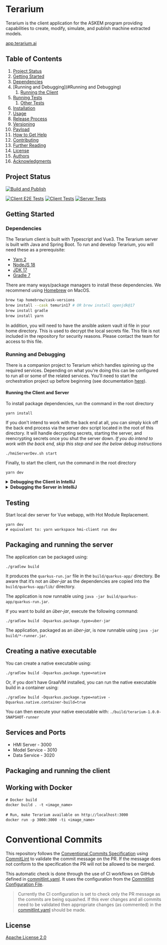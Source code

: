 
# Terarium

Terarium is the client application for the ASKEM program providing capabilities to create, modify, simulate, and publish
machine extracted models.

[app.terarium.ai](https://app.terarium.ai/)

## Table of Contents

1. [Project Status](#project-status)
1. [Getting Started](#getting-started)
  1. [Dependencies](#dependencies)
  1. [Running and Debugging](#Running and Debugging)
     1. [Running the Client](#running-the-client)
  1. [Running Tests](#running-tests)
     1. [Other Tests](#other-tests)
  1. [Installation](#installation)
  1. [Usage](#usage)
1. [Release Process](#release-process)
  1. [Versioning](#versioning)
  1. [Payload](#payload)
1. [How to Get Help](#how-to-get-help)
1. [Contributing](#contributing)
1. [Further Reading](#further-reading)
1. [License](#license)
1. [Authors](#authors)
1. [Acknowledgments](#acknowledgements)


## Project Status
[![Build and Publish](https://github.com/DARPA-ASKEM/Terarium/actions/workflows/publish.yaml/badge.svg?event=push)](https://github.com/DARPA-ASKEM/TERArium/actions/workflows/publish.yaml)


[![Client E2E Tests](https://github.com/DARPA-ASKEM/terarium/actions/workflows/test-client-e2e.yaml/badge.svg)](https://github.com/DARPA-ASKEM/terarium/actions/workflows/test-client-e2e.yaml)
[![Client Tests](https://github.com/DARPA-ASKEM/terarium/actions/workflows/test-client.yaml/badge.svg)](https://github.com/DARPA-ASKEM/terarium/actions/workflows/test-client.yaml)
[![Server Tests](https://github.com/DARPA-ASKEM/terarium/actions/workflows/test-server.yaml/badge.svg)](https://github.com/DARPA-ASKEM/terarium/actions/workflows/test-server.yaml)

## Getting Started

### Dependencies

The Terarium client is built with Typescript and Vue3. The Terarium server is built with Java and Spring Boot. To run and
develop Terarium, you will need these as a prerequisite:

- [Yarn 2](https://yarnpkg.com/getting-started/install)
- [NodeJS 18](https://nodejs.org/en/download/current/)
- [JDK 17](https://adoptium.net/temurin)
- [Gradle 7](https://gradle.org/install/)

There are many ways/package managers to install these dependencies. We recommend using [Homebrew](https://brew.sh/) on MacOS. 

```bash
brew tap homebrew/cask-versions
brew install --cask temurin17 # OR brew install openjdk@17 
brew install gradle
brew install yarn
```

In addition, you will need to have the ansible askem vault id file in your home directory. This is used to decrypt the local secrets file. This file is not included in the repository for security reasons. Please contact the team for access to this file.

### Running and Debugging
There is a companion project to Terarium which handles spinning up the required services. Depending on what you're doing this can be configured to run all or some of the related services. You'll need to start the orchestration project up before beginning (see documentation [here](https://github.com/DARPA-ASKEM/orchestration)).


#### Running the Client and Server
To install package dependencies, run the command in the root directory

```shell
yarn install
```

If you don't intend to work with the back end at all, you can simply kick off the back end process via the server dev script located in the root of this directory. It will handle decrypting secrets, starting the server, and reencrypting secrets once you shut the server down. *If you do intend to work with the back end, skip this step and see the below debug instructions*

```shell
./hmiServerDev.sh start
```

Finally, to start the client, run the command in the root directory

```shell
yarn dev
```

<details>
<summary><b>Debugging the Client in IntelliJ</b></summary>

Create a new IntelliJ run configuration with the following settings:
* Type: JavaScript Debug
* Name: `Terarium Client` (or whatever you want)
* URL: `http://localhost:8080`
* Browser: `Chrome` (or whatever you want)
* Check "Ensure breakpoints are detected when loading scripts"

Save your configuration, and choose Debug from the Run menu. You will now hit breakpoints set in your front end code. Note that prior to running this config you'll need to have run `yarn dev` separately

  ![debug Front End](docs/debugFrontEnd.png)

</details>
<details>
<summary><b>Debugging the Server in IntelliJ</b></summary>
The easiest way to debug the back end is to use the auto-created debug profile in IntelliJ. However first you'll have to
create a new run config to decrypt the application secrets and then modify the default run profile to include it.

1) Create a new run profile named "Decrypt" which runs the `hmiServerDev decrypt` command:
   ![Decrypt run config](docs/decrypt.png)
2) Navigate now to the default created Spring Boot run profile. If you don't have one, create one and set the properties to what you see below.
   * Add a "Before Launch > Add before launch task" option
     ![springboot-config-add-run-options.png](docs%2Fspringboot-config-add-run-options.png) 
   * Select "Run Another Configuration" and select the "Decrypt" run config you just created. **Slot it first.**
     ![springboot-config.png](docs%2Fspringboot-config.png)
</details>


## Testing

Start local dev server for Vue webapp, with Hot Module Replacement.

```
yarn dev
# equivalent to: yarn workspace hmi-client run dev
```

## Packaging and running the server

The application can be packaged using:

```
./gradlew build
```

It produces the `quarkus-run.jar` file in the `build/quarkus-app/` directory.
Be aware that it’s not an _über-jar_ as the dependencies are copied into the `build/quarkus-app/lib/` directory.

The application is now runnable using `java -jar build/quarkus-app/quarkus-run.jar`.

If you want to build an _über-jar_, execute the following command:

```
./gradlew build -Dquarkus.package.type=uber-jar
```

The application, packaged as an _über-jar_, is now runnable using `java -jar build/*-runner.jar`.

## Creating a native executable

You can create a native executable using:

```
./gradlew build -Dquarkus.package.type=native
```

Or, if you don't have GraalVM installed, you can run the native executable build in a container using:

```
./gradlew build -Dquarkus.package.type=native -Dquarkus.native.container-build=true
```

You can then execute your native executable with: `./build/terarium-1.0.0-SNAPSHOT-runner`

## Services and Ports

* HMI Server - 3000
* Model Service - 3010
* Data Service - 3020

## Packaging and running the client

## Working with Docker

```
# Docker build
docker build . -t <image_name>

# Run, make Terarium available on http://localhost:3000
docker run -p 3000:3000 -ti <image_name>
```

# Conventional Commits

This repository follows the [Conventional Commits Specification](https://conventionalcommits.org/)
using [CommitLint](https://github.com/conventional-changelog/commitlint) to validate the commit message on the PR. If
the message does not conform to the specification the PR will not be allowed to be merged.

This automatic check is done through the use of CI workflows on GitHub defined
in [commitlint.yaml](.github/workflows/commitlint.yaml). It uses the configuration from
the [Commitlint Configuration File](.commitlintrc.yaml).

> Currently the CI configuration is set to check only the PR message as the commits are being squashed. If this ever
> changes and all commits need to be validated then appropriate changes (as commented) in
> the [commitlint.yaml](..github/workflows/commitlint.yaml) should be made.

## License

[Apache License 2.0](LICENSE)
